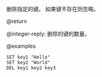删除指定的键。
如果键不存在则忽略。

@return

@integer-reply: 删除的键的数量。

@examples

```cli
SET key1 "Hello"
SET key2 "World"
DEL key1 key2 key3
```

